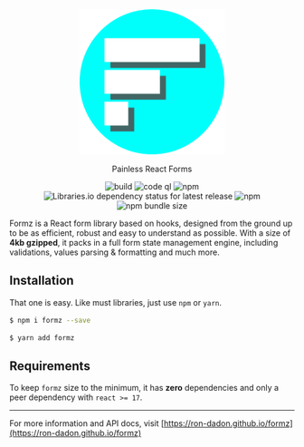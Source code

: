 <div align="center">
    <div><img src="https://raw.githubusercontent.com/ron-dadon/formz/master/packages/formz-docs/stories/assets/formz-logo.svg" width="256" height="256" /></div>
    <p>Painless React Forms</p>
</div>

<div align="center">

![build](https://github.com/ron-dadon/formz/actions/workflows/ci.yml/badge.svg)
![code ql](https://github.com/ron-dadon/formz/actions/workflows/codeql-analysis.yml/badge.svg)
![npm](https://img.shields.io/npm/dt/formz)
![Libraries.io dependency status for latest release](https://img.shields.io/librariesio/release/npm/formz)
![npm](https://img.shields.io/npm/v/formz)
![npm bundle size](https://img.shields.io/bundlephobia/minzip/formz)

</div>


Formz is a React form library based on hooks, designed from the ground up to be as efficient, robust
and easy to understand as possible. With a size of **4kb gzipped**, it packs in a full form state
management engine, including validations, values parsing & formatting and much more.

## Installation

That one is easy. Like must libraries, just use `npm` or `yarn`.

```bash
$ npm i formz --save
``` 

```bash
$ yarn add formz
```

## Requirements

To keep `formz` size to the minimum, it has **zero** dependencies and only a peer dependency
with `react >= 17`.

---

For more information and API docs,
visit [https://ron-dadon.github.io/formz](https://ron-dadon.github.io/formz)
